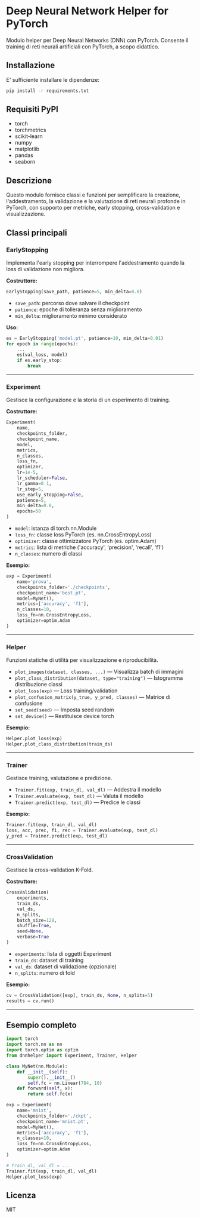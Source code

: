 # Deep Neural Network Helper for PyTorch

Modulo helper per Deep Neural Networks (DNN) con PyTorch.
Consente il training di reti neurali artificiali con PyTorch, a scopo didattico.

## Installazione

E' sufficiente installare le dipendenze:

```bash
pip install -r requirements.txt
```

## Requisiti PyPI
- torch
- torchmetrics
- scikit-learn
- numpy
- matplotlib
- pandas
- seaborn

## Descrizione
Questo modulo fornisce classi e funzioni per semplificare la creazione, l'addestramento, la validazione e la valutazione di reti neurali profonde in PyTorch, con supporto per metriche, early stopping, cross-validation e visualizzazione.

## Classi principali

### EarlyStopping
Implementa l'early stopping per interrompere l'addestramento quando la loss di validazione non migliora.

**Costruttore:**
```python
EarlyStopping(save_path, patience=5, min_delta=0.0)
```
- `save_path`: percorso dove salvare il checkpoint
- `patience`: epoche di tolleranza senza miglioramento
- `min_delta`: miglioramento minimo considerato

**Uso:**
```python
es = EarlyStopping('model.pt', patience=10, min_delta=0.01)
for epoch in range(epochs):
    ...
    es(val_loss, model)
    if es.early_stop:
        break
```

---

### Experiment
Gestisce la configurazione e la storia di un esperimento di training.

**Costruttore:**
```python
Experiment(
    name,
    checkpoints_folder,
    checkpoint_name,
    model,
    metrics,
    n_classes,
    loss_fn,
    optimizer,
    lr=1e-5,
    lr_scheduler=False,
    lr_gamma=0.1,
    lr_step=5,
    use_early_stopping=False,
    patience=5,
    min_delta=0.0,
    epochs=50
)
```
- `model`: istanza di torch.nn.Module
- `loss_fn`: classe loss PyTorch (es. nn.CrossEntropyLoss)
- `optimizer`: classe ottimizzatore PyTorch (es. optim.Adam)
- `metrics`: lista di metriche ('accuracy', 'precision', 'recall', 'f1')
- `n_classes`: numero di classi

**Esempio:**
```python
exp = Experiment(
    name='prova',
    checkpoints_folder='./checkpoints',
    checkpoint_name='best.pt',
    model=MyNet(),
    metrics=['accuracy', 'f1'],
    n_classes=10,
    loss_fn=nn.CrossEntropyLoss,
    optimizer=optim.Adam
)
```

---

### Helper
Funzioni statiche di utilità per visualizzazione e riproducibilità.

- `plot_images(dataset, classes, ...)` — Visualizza batch di immagini
- `plot_class_distribution(dataset, type="training")` — Istogramma distribuzione classi
- `plot_loss(exp)` — Loss training/validation
- `plot_confusion_matrix(y_true, y_pred, classes)` — Matrice di confusione
- `set_seed(seed)` — Imposta seed random
- `set_device()` — Restituisce device torch

**Esempio:**
```python
Helper.plot_loss(exp)
Helper.plot_class_distribution(train_ds)
```

---

### Trainer
Gestisce training, valutazione e predizione.

- `Trainer.fit(exp, train_dl, val_dl)` — Addestra il modello
- `Trainer.evaluate(exp, test_dl)` — Valuta il modello
- `Trainer.predict(exp, test_dl)` — Predice le classi

**Esempio:**
```python
Trainer.fit(exp, train_dl, val_dl)
loss, acc, prec, f1, rec = Trainer.evaluate(exp, test_dl)
y_pred = Trainer.predict(exp, test_dl)
```

---

### CrossValidation
Gestisce la cross-validation K-Fold.

**Costruttore:**
```python
CrossValidation(
    experiments,
    train_ds,
    val_ds,
    n_splits,
    batch_size=128,
    shuffle=True,
    seed=None,
    verbose=True
)
```
- `experiments`: lista di oggetti Experiment
- `train_ds`: dataset di training
- `val_ds`: dataset di validazione (opzionale)
- `n_splits`: numero di fold

**Esempio:**
```python
cv = CrossValidation([exp], train_ds, None, n_splits=5)
results = cv.run()
```

---

## Esempio completo
```python
import torch
import torch.nn as nn
import torch.optim as optim
from dnnhelper import Experiment, Trainer, Helper

class MyNet(nn.Module):
    def __init__(self):
        super().__init__()
        self.fc = nn.Linear(784, 10)
    def forward(self, x):
        return self.fc(x)

exp = Experiment(
    name='mnist',
    checkpoints_folder='./ckpt',
    checkpoint_name='mnist.pt',
    model=MyNet(),
    metrics=['accuracy', 'f1'],
    n_classes=10,
    loss_fn=nn.CrossEntropyLoss,
    optimizer=optim.Adam
)

# train_dl, val_dl = ...
Trainer.fit(exp, train_dl, val_dl)
Helper.plot_loss(exp)
```

## Licenza
MIT
